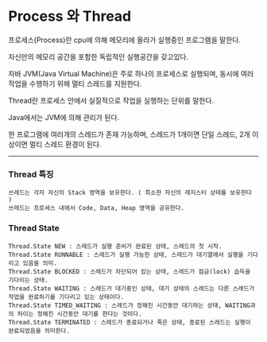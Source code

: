 # Process 와 Thread

프로세스(Process)란 cpu에 의해 메모리에 올라가 실행중인 프로그램을 말한다.

자신만의 메모리 공간을 포함한 독립적인 실행공간을 갖고있다.

자바 JVM(Java Virtual Machine)은 주로 하나의 프로세스로 실행되며, 동시에 여러 작업을 수행하기 위헤 멀티 스레드를 지원한다.

Thread란 프로세스 안에서 실질적으로 작업을 실행하는 단위를 말한다.

Java에서는 JVM에 의해 관리가 된다.

한 프로그램에 여러개의 스레드가 존재 가능하며, 스레드가 1개이면 단일 스레드, 2개 이상이면 멀티 스레드 환경이 된다.

---

### Thread 특징
````
쓰레드는 각자 자신의 Stack 영역을 보유한다. ( 최소한 자신의 레지스터 상태를 보유한다 )
쓰레드는 프로세스 내에서 Code, Data, Heap 영역을 공유한다.
````

### Thread State
````
Thread.State NEW : 스레드가 실행 준비가 완료된 상태, 스레드의 첫 시작.
Thread.State RUNNABLE : 스레드가 실행 가능한 상태, 스레드가 대기열에서 실행을 기다리고 있음을 의미.
Thread.State BLOCKED : 스레드가 차단되어 있는 상태, 스레드가 잠금(lock) 습득을 기다리는 상태.
Thread.State WAITING : 스레드가 대기중인 상태, 대기 상태의 스레드는 다른 스레드가 작업을 완료하기를 기다리고 있는 상태이다.
Thread.State TIMED_WAITING : 스레드가 정해진 시간동안 대기하는 상태, WAITING과의 차이는 정해진 시간동안 대기를 한다는 것이다.
Thread.State TERMINATED : 스레드가 종료되거나 죽은 상태, 종료된 스레드는 실행이 완료되었음을 의미한다.
````